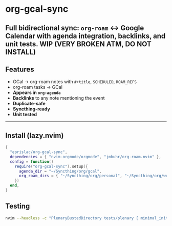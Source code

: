 # org-gcal-sync

**Full bidirectional sync**: `org-roam` ↔ Google Calendar with **agenda integration**, **backlinks**, and **unit tests**.
WIP (VERY BROKEN ATM, DO NOT INSTALL)
---

## Features

- GCal → org-roam notes with `#+title`, `SCHEDULED`, `ROAM_REFS`
- org-roam tasks → GCal
- **Appears in `org-agenda`**
- **Backlinks** to any note mentioning the event
- **Duplicate-safe**
- **Syncthing-ready**
- **Unit tested**

---

## Install (lazy.nvim)

```lua
{
  "eprislac/org-gcal-sync",
  dependencies = { "nvim-orgmode/orgmode", "jmbuhr/org-roam.nvim" },
  config = function()
    require("org-gcal-sync").setup({
      agenda_dir = "~/Syncthing/org/gcal",
      org_roam_dirs = { "~/Syncthing/org/personal", "~/Syncthing/org/work" },
    })
  end,
}
```
## Testing
```bash
nvim --headless -c "PlenaryBustedDirectory tests/plenary { minimal_init = 'tests/minimal_init.lua' }"
```
